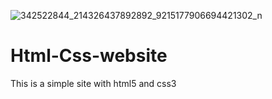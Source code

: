 ![342522844_214326437892892_9215177906694421302_n](https://user-images.githubusercontent.com/73703231/233781183-a46b6c0b-7cbc-49f1-8e81-90d7f2c8ddc0.jpg)
# Html-Css-website
This is a simple site with html5 and css3
